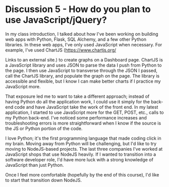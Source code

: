 # Discussion 5 - How do you plan to use JavaScript/jQuery?

In my class introduction, I talked about how I've been working on building web apps with Python, Flask, SQL Alchemy, and a few other Python libraries. In these web apps, I've only used JavaScript when necessary. For example, I've used ChartJS (<https://www.chartjs.org/>

Links to an external site.) to create graphs on a Dashboard page. ChartJS is a JavaScript library and uses JSON to parse the data I push from Python to the page. I then use JavaScript to transverse through the JSON I passed, call the ChartJS library, and populate the graph on the page. The library is accessible and flexible, but I know I can make better charts if I practice my JavaScript more.

That exposure led me to want to take a different approach; instead of having Python do all the application work, I could use it simply for the back-end code and have JavaScript take the work of the front end. In my latest application, I started to use JavaScript more for the GET, POST, etc., calls to my Python back-end. I've noticed some performance increases and troubleshooting errors is more straightforward when I know if the source is the JS or Python portion of the code.

I love Python; it's the first programming language that made coding click in my brain. Moving away from Python will be challenging, but I'd like to try moving to NodeJS-based projects. The last three companies I've worked at JavaScript shops that use NodeJS heavily. If I wanted to transition into a software developer role, I'd have more luck with a strong knowledge of JavaScript than just Python.

Once I feel more comfortable (hopefully by the end of this course), I'd like to start that transition down NodeJS.
